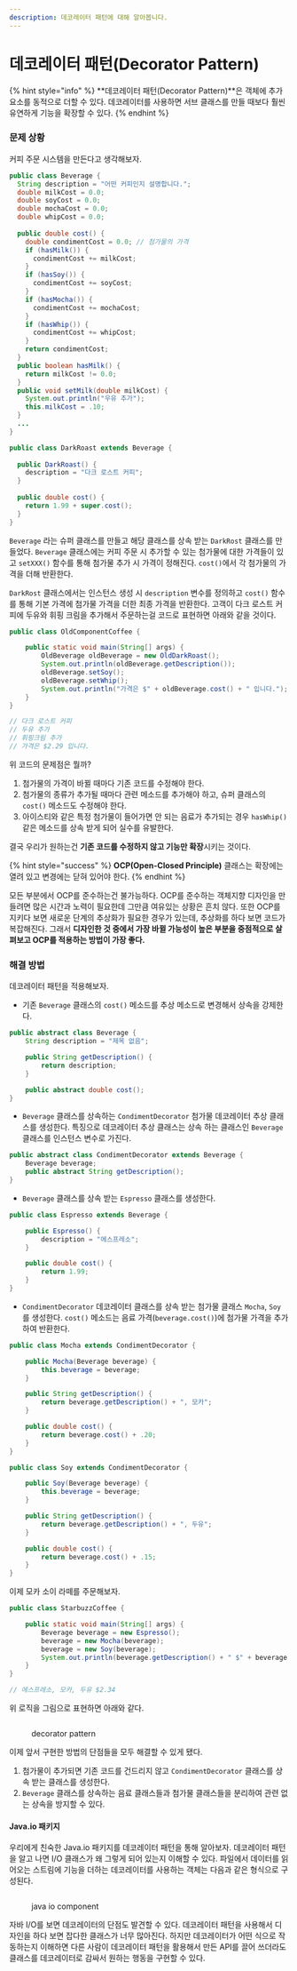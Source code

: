 ```yaml
---
description: 데코레이터 패턴에 대해 알아봅니다.
---
```


# 데코레이터 패턴(Decorator Pattern)

{% hint style="info" %}
**데코레이터 패턴(Decorator Pattern)**은 객체에 추가 요소를 동적으로 더할 수 있다. 데코레이터를 사용하면 서브 클래스를 만들 때보다 훨씬 유연하게 기능을 확장할 수 있다.
{% endhint %}

### 문제 상황

커피 주문 시스템을 만든다고 생각해보자.

```java
public class Beverage {
  String description = "어떤 커피인지 설명합니다.";
  double milkCost = 0.0;
  double soyCost = 0.0;
  double mochaCost = 0.0;
  double whipCost = 0.0;
  
  public double cost() {
    double condimentCost = 0.0; // 첨가물의 가격
    if (hasMilk()) {
      condimentCost += milkCost;
    }
    if (hasSoy()) {
      condimentCost += soyCost;
    }
    if (hasMocha()) {
      condimentCost += mochaCost;
    }
    if (hasWhip()) {
      condimentCost += whipCost;
    }
    return condimentCost;
  }
  public boolean hasMilk() {
    return milkCost != 0.0;
  }
  public void setMilk(double milkCost) {
    System.out.println("우유 추가");
    this.milkCost = .10;
  }
  ...
}

public class DarkRoast extends Beverage {
  
  public DarkRoast() {
    description = "다크 로스트 커피";
  }
  
  public double cost() {
    return 1.99 + super.cost();
  }
}
```

`Beverage` 라는 슈퍼 클래스를 만들고 해당 클래스를 상속 받는 `DarkRost` 클래스를 만들었다. `Beverage` 클래스에는 커피 주문 시 추가할 수 있는 첨가물에 대한 가격들이 있고 `setXXX()` 함수를 통해 첨가물 추가 시 가격이 정해진다. `cost()`에서 각 첨가물의 가격을 더해 반환한다.

`DarkRost` 클래스에서는 인스턴스 생성 시 `description` 변수를 정의하고 `cost()` 함수를 통해 기본 가격에 첨가물 가격을 더한 최종 가격을 반환한다. 고객이 다크 로스트 커피에 두유와 휘핑 크림을 추가해서 주문하는걸 코드로 표현하면 아래와 같을 것이다.

```java
public class OldComponentCoffee {

    public static void main(String[] args) {
        OldBeverage oldBeverage = new OldDarkRoast();
        System.out.println(oldBeverage.getDescription());
        oldBeverage.setSoy();
        oldBeverage.setWhip();
        System.out.println("가격은 $" + oldBeverage.cost() + " 입니다.");
    }
}

// 다크 로스트 커피
// 두유 추가
// 휘핑크림 추가
// 가격은 $2.29 입니다.
```

위 코드의 문제점은 뭘까?

1. 첨가물의 가격이 바뀔 때마다 기존 코드를 수정해야 한다.
2. 첨가물의 종류가 추가될 때마다 관련 메소드를 추가해야 하고, 슈퍼 클래스의 `cost()` 메소드도 수정해야 한다.
3. 아이스티와 같은 특정 첨가물이 들어가면 안 되는 음료가 추가되는 경우 `hasWhip()` 같은 메소드를 상속 받게 되어 실수를 유발한다.

결국 우리가 원하는건 **기존 코드를 수정하지 않고 기능만 확장**시키는 것이다.

{% hint style="success" %}
**OCP(Open-Closed Principle)** 클래스는 확장에는 열려 있고 변경에는 닫혀 있어야 한다.
{% endhint %}

모든 부분에서 OCP를 준수하는건 불가능하다. OCP를 준수하는 객체지향 디자인을 만들려면 많은 시간과 노력이 필요한데 그만큼 여유있는 상황은 흔치 않다. 또한 OCP를 지키다 보면 새로운 단계의 추상화가 필요한 경우가 있는데, 추상화를 하다 보면 코드가 복잡해진다. 그래서 **디자인한 것 중에서 가장 바뀔 가능성이 높은 부분을 중점적으로 살펴보고 OCP를 적용하는 방법이 가장 좋다.**

### 해결 방법

데코레이터 패턴을 적용해보자.

* 기존 `Beverage` 클래스의 `cost()` 메소드를 추상 메소드로 변경해서 상속을 강제한다.

```java
public abstract class Beverage {
    String description = "제목 없음";

    public String getDescription() {
        return description;
    }

    public abstract double cost();
}
```

* `Beverage` 클래스를 상속하는 `CondimentDecorator` 첨가물 데코레이터 추상 클래스를 생성한다. 특징으로 데코레이터 추상 클래스는 상속 하는 클래스인 `Beverage` 클래스를 인스턴스 변수로 가진다.

```java
public abstract class CondimentDecorator extends Beverage {
    Beverage beverage;
    public abstract String getDescription();
}
```

* `Beverage` 클래스를 상속 받는 `Espresso` 클래스를 생성한다.

```java
public class Espresso extends Beverage {

    public Espresso() {
        description = "에스프레소";
    }

    public double cost() {
        return 1.99;
    }
}
```

* `CondimentDecorator` 데코레이터 클래스를 상속 받는 첨가물 클래스 `Mocha`, `Soy` 를 생성한다. `cost()` 메소드는 음료 가격(`beverage.cost()`)에 첨가물 가격을 추가하여 반환한다.

```java
public class Mocha extends CondimentDecorator {

    public Mocha(Beverage beverage) {
        this.beverage = beverage;
    }

    public String getDescription() {
        return beverage.getDescription() + ", 모카";
    }

    public double cost() {
        return beverage.cost() + .20;
    }
}

public class Soy extends CondimentDecorator {

    public Soy(Beverage beverage) {
        this.beverage = beverage;
    }

    public String getDescription() {
        return beverage.getDescription() + ", 두유";
    }

    public double cost() {
        return beverage.cost() + .15;
    }
}
```

이제 모카 소이 라떼를 주문해보자.

```java
public class StarbuzzCoffee {

    public static void main(String[] args) {
        Beverage beverage = new Espresso();
        beverage = new Mocha(beverage);
        beverage = new Soy(beverage);
        System.out.println(beverage.getDescription() + " $" + beverage.cost());
    }
}

// 에스프레소, 모카, 두유 $2.34
```

위 로직을 그림으로 표현하면 아래와 같다.

<figure><img src="../../.gitbook/assets/decorator-pattern (1).png" alt=""><figcaption><p>decorator pattern</p></figcaption></figure>

이제 앞서 구현한 방법의 단점들을 모두 해결할 수 있게 됐다.

1. 첨가물이 추가되면 기존 코드를 건드리지 않고 `CondimentDecorator` 클래스를 상속 받는 클래스를 생성한다.
2. `Beverage` 클래스를 상속하는 음료 클래스들과 첨가물 클래스들을 분리하여 관련 없는 상속을 방지할 수 있다.

#### Java.io 패키지

우리에게 친숙한 Java.io 패키지를 데코레이터 패턴을 통해 알아보자. 데코레이터 패턴을 알고 나면 I/O 클래스가 왜 그렇게 되어 있는지 이해할 수 있다. 파일에서 데이터를 읽어오는 스트림에 기능을 더하는 데코레이터를 사용하는 객체는 다음과 같은 형식으로 구성된다.

<figure><img src="../../.gitbook/assets/java-io-component.png" alt=""><figcaption><p>java io component</p></figcaption></figure>

자바 I/O를 보면 데코레이터의 단점도 발견할 수 있다. 데코레이터 패턴을 사용해서 디자인을 하다 보면 잡다한 클래스가 너무 많아진다. 하지만 데코레이터가 어떤 식으로 작동하는지 이해하면 다른 사람이 데코레이터 패턴을 활용해서 만든 API를 끌어 쓰더라도 클래스를 데코레이터로 감싸서 원하는 행동을 구현할 수 있다.
